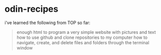 # odin-recipes
i've learned the following from TOP so far:
> enough html to  program a very simple website with pictures and text
> how to use github and clone repositories to my computer 
> how to navigate, create, and delete files and folders through the terminal window